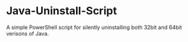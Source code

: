 # Java-Uninstall-Script
A simple PowerShell script for silently uninstalling both 32bit and 64bit verisons of Java.
